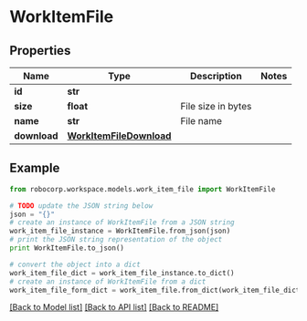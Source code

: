 # WorkItemFile


## Properties
Name | Type | Description | Notes
------------ | ------------- | ------------- | -------------
**id** | **str** |  | 
**size** | **float** | File size in bytes | 
**name** | **str** | File name | 
**download** | [**WorkItemFileDownload**](WorkItemFileDownload.md) |  | 

## Example

```python
from robocorp.workspace.models.work_item_file import WorkItemFile

# TODO update the JSON string below
json = "{}"
# create an instance of WorkItemFile from a JSON string
work_item_file_instance = WorkItemFile.from_json(json)
# print the JSON string representation of the object
print WorkItemFile.to_json()

# convert the object into a dict
work_item_file_dict = work_item_file_instance.to_dict()
# create an instance of WorkItemFile from a dict
work_item_file_form_dict = work_item_file.from_dict(work_item_file_dict)
```
[[Back to Model list]](../README.md#documentation-for-models) [[Back to API list]](../README.md#documentation-for-api-endpoints) [[Back to README]](../README.md)


